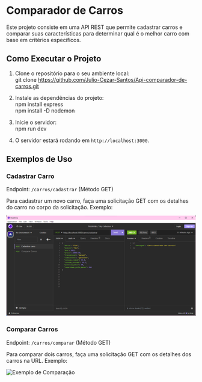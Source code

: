 # Comparador de Carros

Este projeto consiste em uma API REST que permite cadastrar carros e comparar suas características para determinar qual é o melhor carro com base em critérios específicos.

## Como Executar o Projeto

1. Clone o repositório para o seu ambiente local: <br> git clone https://github.com/Julio-Cezar-Santos/Api-comparador-de-carros.git

2. Instale as dependências do projeto:<br> npm install express <br> npm install -D nodemon

3. Inicie o servidor: <br> npm run dev
4. O servidor estará rodando em `http://localhost:3000`.

## Exemplos de Uso

### Cadastrar Carro

Endpoint: `/carros/cadastrar` (Método GET)

Para cadastrar um novo carro, faça uma solicitação GET com os detalhes do carro no corpo da solicitação. Exemplo:

![Exemplo de Cadastro](https://github.com/Julio-Cezar-Santos/Api-comparador-de-carros/blob/main/screenshots/Captura%20de%20tela%202023-08-29%20170340.png)

### Comparar Carros

Endpoint: `/carros/comparar` (Método GET)

Para comparar dois carros, faça uma solicitação GET com os detalhes dos carros na URL. Exemplo:

![Exemplo de Comparação](./screenshots/comparar_carros.png)

 



